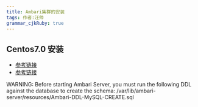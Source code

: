 ```yaml
---
title: Ambari集群的安装
tags: 作者:汪帅
grammar_cjkRuby: true
---
```



## Centos7.0 安装

 -  [参考链接](https://www.osyunwei.com/archives/7829.html)
 -  [参考链接](https://blog.csdn.net/liuxiangke0210/article/details/80534614)




WARNING: Before starting Ambari Server, you must run the following DDL against the database to create the schema: /var/lib/ambari-server/resources/Ambari-DDL-MySQL-CREATE.sql


